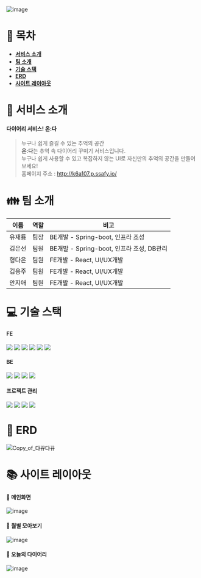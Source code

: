 ![image](/uploads/37e7a9eea112366fe637195e972f16f5/image.png)

# :bookmark: 목차

- [**서비스 소개**](#pushpin-서비스-소개)
- [**팀 소개**](#family-팀-소개)
- [**기술 스택**](#computer-기술-스택)
- [**ERD**](#bookmark_tabs-ERD)
- [**사이트 레이아웃**](#books-사이트-레이아웃)


# :pushpin: 서비스 소개
#### 다이어리 서비스! 온:다
> 누구나 쉽게 즐길 수 있는 추억의 공간<br/>
> **온:다**는 추억 속 다이어리 꾸미기 서비스입니다.<br/>
> 누구나 쉽게 사용할 수 있고 복잡하지 않는 UI로 자신만의 추억의 공간을 만들어보세요! <br/>
> 홈페이지 주소 : http://k6a107.p.ssafy.io/


# :family: 팀 소개
|이름|역할|비고|
|------|----|-------|
|유재룡|팀장|BE개발 - Spring-boot, 인프라 조성|
|김은선|팀원|BE개발 - Spring-boot, 인프라 조성, DB관리|
|형다은|팀원|FE개발 - React, UI/UX개발|
|김응주|팀원|FE개발 - React, UI/UX개발|
|안지애|팀원|FE개발 - React, UI/UX개발|

# :computer: 기술 스택

#### FE
<img src="https://img.shields.io/badge/html5-E34F26?style=for-the-badge&logo=html5&logoColor=white">
<img src="https://img.shields.io/badge/javascript-F7DF1E?style=for-the-badge&logo=javascript&logoColor=white"> 
<img src="https://img.shields.io/badge/ts-3178c6?style=for-the-badge&logo=ts-node&logoColor=white">
<img src="https://img.shields.io/badge/Next.js-0094f5?style=for-the-badge&logo=Next.js&logoColor=white">
<img src="https://img.shields.io/badge/redux-764ABC?style=for-the-badge&logo=redux&logoColor=black">
<img src="https://img.shields.io/badge/scss-CC6699?style=for-the-badge&logo=sass&logoColor=white">


#### BE
<img src="https://img.shields.io/badge/java-007396?style=for-the-badge&logo=java&logoColor=white"> 
<img src="https://img.shields.io/badge/springboot-6DB33F?style=for-the-badge&logo=springboot&logoColor=white"> 
<img src="https://img.shields.io/badge/mysql-4479A1?style=for-the-badge&logo=mysql&logoColor=white"> 
<img src="https://img.shields.io/badge/AWS-232F3E?style=for-the-badge&logo=AmazonAWS&logoColor=white">

#### 프로젝트 관리
<img src="https://img.shields.io/badge/github-181717?style=for-the-badge&logo=github&logoColor=white">
<img src="https://img.shields.io/badge/git-F05032?style=for-the-badge&logo=git&logoColor=white">
<img src="https://img.shields.io/badge/jira-0052CC?style=for-the-badge&logo=jira&logoColor=white">
<img src="https://img.shields.io/badge/Notion-000000?style=for-the-badge&logo=notion&logoColor=white">


# :bookmark_tabs: ERD
![Copy_of_댜뀨댜뀨](/uploads/1132d5527453e8394a4c6ce789ac97b9/Copy_of_댜뀨댜뀨.png)

# :books: 사이트 레이아웃
#### :book: 메인화면
![image](/uploads/d8cf03e45696339747fb4a8f4e31e943/image.png)
#### :book: 월별 모아보기
![image](/uploads/c639405a4d31b8d60fbc3dc0c5b84e83/image.png)
#### :book: 오늘의 다이어리
![image](/uploads/788b6d011277465ac53a8074fcac95b5/image.png)
